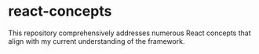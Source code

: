 # react-concepts
This repository comprehensively addresses numerous React concepts that align with my current understanding of the framework.
